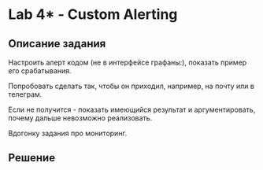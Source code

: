 # Lab 4* - Custom Alerting

## Описание задания

Настроить алерт кодом (не в интерфейсе графаны:), показать пример его срабатывания. 

Попробовать сделать так, чтобы он приходил, например, на почту или в телеграм. 

Если не получится - показать имеющийся результат и аргументировать, почему дальше невозможно реализовать. 

Вдогонку задания про мониторинг.

## Решение